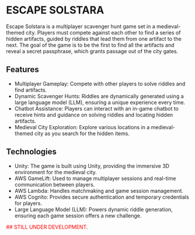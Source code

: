 # ESCAPE SOLSTARA
Escape Solstara is a multiplayer scavenger hunt game set in a medieval-themed city. Players must compete against each other to find a series of hidden artifacts, guided by riddles that lead them from one artifact to the next. The goal of the game is to be the first to find all the artifacts and reveal a secret passphrase, which grants passage out of the city gates.

## Features
- Multiplayer Gameplay: Compete with other players to solve riddles and find artifacts.
- Dynamic Scavenger Hunts: Riddles are dynamically generated using a large language model (LLM), ensuring a unique experience every time.
- Chatbot Assistance: Players can interact with an in-game chatbot to receive hints and guidance on solving riddles and locating hidden artifacts.
- Medieval City Exploration: Explore various locations in a medieval-themed city as you search for the hidden items.

## Technologies
- Unity: The game is built using Unity, providing the immersive 3D environment for the medieval city.
- AWS GameLift: Used to manage multiplayer sessions and real-time communication between players.
- AWS Lambda: Handles matchmaking and game session management.
- AWS Cognito: Provides secure authentication and temporary credentials for players.
- Large Language Model (LLM): Powers dynamic riddle generation, ensuring each game session offers a new challenge.

<span style="color:red">## STILL UNDER DEVELOPMENT</span>.

